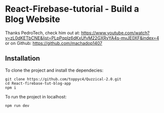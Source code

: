 # <b> React-Firebase-tutorial</b> - Build a Blog Website
Thanks PedroTech, 
check him out at: https://www.youtube.com/watch?v=zL0dKETbCNE&list=PLpPqplz6dKxUfvM22GXRvYA4s-mvJE0XF&index=4
<br/>
or on Github: https://github.com/machadop1407


## Installation

To clone the project and install the dependecies:

```
git clone https://github.com/toppyc4/Quzzical-2.0.git
cd React-firebase-tut-blog-app
npm i
```

To run the project in localhost:

```
npm run dev
```
